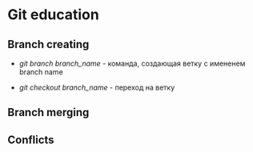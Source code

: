 # Git education

## Branch creating

* *git branch branch_name* - команда, создающая ветку с имененем branch name

* *git checkout branch_name* - переход на ветку


## Branch merging

## Conflicts
